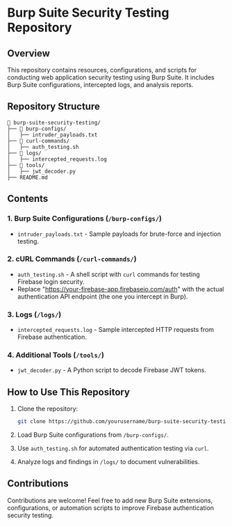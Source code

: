# Burp Suite Security Testing Repository

## Overview

This repository contains resources, configurations, and scripts for conducting web application security testing using Burp Suite. It includes Burp Suite configurations, intercepted logs, and analysis reports.

## Repository Structure

```
📂 burp-suite-security-testing/
├── 📁 burp-configs/
│   ├── intruder_payloads.txt
├── 📁 curl-commands/
│   ├── auth_testing.sh
├── 📁 logs/
│   ├── intercepted_requests.log
├── 📁 tools/
│   ├── jwt_decoder.py
├── README.md
```

## Contents

### 1. Burp Suite Configurations (`/burp-configs/`)

- `intruder_payloads.txt` - Sample payloads for brute-force and injection testing.

### 2. cURL Commands (`/curl-commands/`)

- `auth_testing.sh` - A shell script with `curl` commands for testing Firebase login security.
- Replace "https://your-firebase-app.firebaseio.com/auth" with the actual authentication API endpoint (the one you intercept in Burp).

### 3. Logs (`/logs/`)

- `intercepted_requests.log` - Sample intercepted HTTP requests from Firebase authentication.

### 4. Additional Tools (`/tools/`)

- `jwt_decoder.py` - A Python script to decode Firebase JWT tokens.

## How to Use This Repository

1. Clone the repository:

   ```bash
   git clone https://github.com/yourusername/burp-suite-security-testing.git
   ```

2. Load Burp Suite configurations from `/burp-configs/`.
3. Use `auth_testing.sh` for automated authentication testing via `curl`.
4. Analyze logs and findings in `/logs/` to document vulnerabilities.

## Contributions

Contributions are welcome! Feel free to add new Burp Suite extensions, configurations, or automation scripts to improve Firebase authentication security testing.

